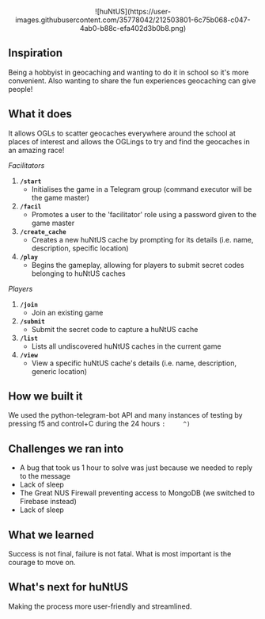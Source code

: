<p align="center">
  ![huNtUS](https://user-images.githubusercontent.com/35778042/212503801-6c75b068-c047-4ab0-b88c-efa402d3b0b8.png)
</p>

## Inspiration
Being a hobbyist in geocaching and wanting to do it in school so it's more convenient. Also wanting to share the fun experiences geocaching can give people!

## What it does
It allows OGLs to scatter geocaches everywhere around the school at places of interest and allows the OGLings to try and find the geocaches in an amazing race!

_Facilitators_
1. **`/start`**
    - Initialises the game in a Telegram group (command executor will be the game master)
2. **`/facil`**
    - Promotes a user to the 'facilitator' role using a password given to the game master
3. **`/create_cache`**
    - Creates a new huNtUS cache by prompting for its details (i.e. name, description, specific location)
4. **`/play`**
    - Begins the gameplay, allowing for players to submit secret codes belonging to huNtUS caches

_Players_
1. **`/join`**
    - Join an existing game
2. **`/submit`**
    - Submit the secret code to capture a huNtUS cache
3. **`/list`**
    - Lists all undiscovered huNtUS caches in the current game
4. **`/view`**
    - View a specific huNtUS cache's details (i.e. name, description, generic location)

## How we built it
We used the python-telegram-bot API and many instances of testing by pressing f5 and control+C during the 24 hours `:     ^)`

## Challenges we ran into
- A bug that took us 1 hour to solve was just because we needed to reply to the message
- Lack of sleep
- The Great NUS Firewall preventing access to MongoDB (we switched to Firebase instead)
- Lack of sleep

## What we learned
Success is not final, failure is not fatal. What is most important is the courage to move on.

## What's next for huNtUS
Making the process more user-friendly and streamlined.
